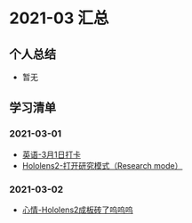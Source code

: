 # 2021-03 汇总

## 个人总结
* 暂无

## 学习清单
### 2021-03-01
* [英语-3月1日打卡](./2021-03-01/英语-3月1日打卡.md)
* [Hololens2-打开研究模式（Research mode）](./2021-03-01/Hololens2-打开研究模式（Research%20mode）.md)

### 2021-03-02
* [心情-Hololens2成板砖了呜呜呜](./2021-03-02/心情-Hololens2成板砖了呜呜呜.md)
